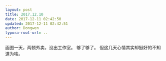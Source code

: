 ```yaml
---
layout: post
title: 2017.12.10
date: 2017-12-11 02:42:50
updated: 2017-12-11 02:42:51
author: Dongwen
typora-root-url: ..
---
```




画图一天，两顿外卖，没出工作室。
够了够了。
但这几天心情其实却挺好的不知道为啥。